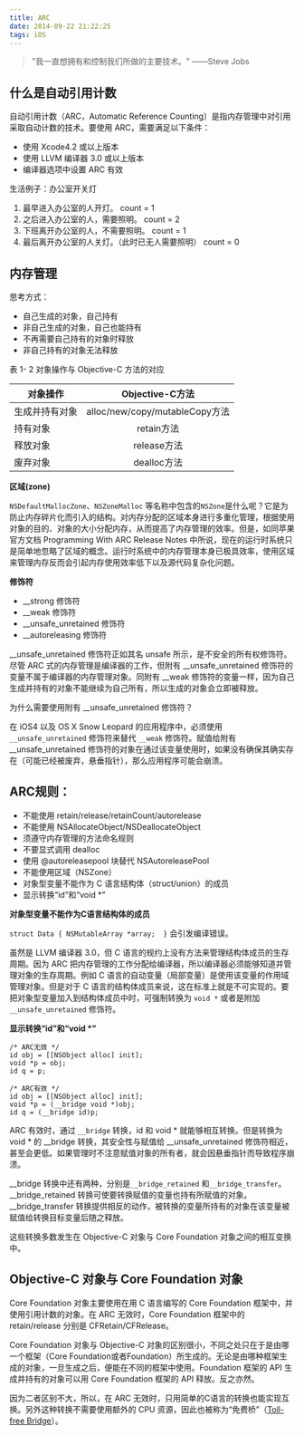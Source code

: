 ```yaml
---
title: ARC
date: 2014-09-22 21:22:25
tags: iOS
---
```



> "我一直想拥有和控制我们所做的主要技术。"   ——Steve Jobs


## 什么是自动引用计数
自动引用计数（ARC，Automatic Reference Counting）是指内存管理中对引用采取自动计数的技术。要使用 ARC，需要满足以下条件：

* 使用 Xcode4.2 或以上版本
* 使用 LLVM 编译器 3.0 或以上版本
* 编译器选项中设置 ARC 有效
	
生活例子：办公室开关灯
	
1. 最早进入办公室的人开灯。 count = 1
2. 之后进入办公室的人，需要照明。 count = 2
3. 下班离开办公室的人，不需要照明。 count = 1
4. 最后离开办公室的人关灯。（此时已无人需要照明） count = 0
	 
## 内存管理
思考方式：

* 自己生成的对象，自己持有
* 非自己生成的对象，自己也能持有
* 不再需要自己持有的对象时释放
* 非自己持有的对象无法释放

表 1- 2 对象操作与 Objective-C 方法的对应

| 对象操作        | Objective-C方法| 
| ------------- | :-------------:| 
| 生成并持有对象  | alloc/new/copy/mutableCopy方法 | 
| 持有对象     	| retain方法      | 
| 释放对象 		| release方法     |
| 废弃对象 	 	| dealloc方法	  |


**区域(zone)**

`NSDefaultMallocZone`、`NSZoneMalloc` 等名称中包含的`NSZone`是什么呢？它是为防止内存碎片化而引入的结构。对内存分配的区域本身进行多重化管理，根据使用对象的目的、对象的大小分配内存，从而提高了内存管理的效率。但是，如同苹果官方文档 Programming With ARC Release Notes 中所说，现在的运行时系统只是简单地忽略了区域的概念。运行时系统中的内存管理本身已极具效率，使用区域来管理内存反而会引起内存使用效率低下以及源代码复杂化问题。

**修饰符**

* \_\_strong 修饰符
* \_\_weak 修饰符
* \_\_unsafe\_unretained 修饰符
* \_\_autoreleasing 修饰符

\_\_unsafe\_unretained 修饰符正如其名 unsafe 所示，是不安全的所有权修饰符。尽管 ARC 式的内存管理是编译器的工作，但附有 \_\_unsafe\_unretained 修饰符的变量不属于编译器的内存管理对象。同附有 \_\_weak 修饰符的变量一样，因为自己生成并持有的对象不能继续为自己所有，所以生成的对象会立即被释放。
		
为什么需要使用附有 \_\_unsafe\_unretained 修饰符？

在 iOS4 以及 OS X Snow Leopard 的应用程序中，必须使用 `__unsafe_unretained` 修饰符来替代 `__weak` 修饰符。赋值给附有 \_\_unsafe\_unretained 修饰符的对象在通过该变量使用时，如果没有确保其确实存在（可能已经被废弃，悬垂指针），那么应用程序可能会崩溃。
		
## ARC规则：
	
* 不能使用 retain/release/retainCount/autorelease
* 不能使用 NSAllocateObject/NSDeallocateObject
* 须遵守内存管理的方法命名规则
* 不要显式调用 dealloc
* 使用 @autoreleasepool 块替代 NSAutoreleasePool
* 不能使用区域（NSZone）
* 对象型变量不能作为 C 语言结构体（struct/union）的成员
* 显示转换“id”和“void *”

**对象型变量不能作为C语言结构体的成员**

`struct Data {
    NSMutableArray *array; 
}`
会引发编译错误。

虽然是 LLVM 编译器 3.0，但 C 语言的规约上没有方法来管理结构体成员的生存周期。因为 ARC 把内存管理的工作分配给编译器，所以编译器必须能够知道并管理对象的生存周期。例如 C 语言的自动变量（局部变量）是使用该变量的作用域管理对象。但是对于 C 语言的结构体成员来说，这在标准上就是不可实现的。要把对象型变量加入到结构体成员中时，可强制转换为 `void *` 或者是附加`__unsafe_unretained` 修饰符。
		
**显示转换“id”和“void \*”**

```
/* ARC无效 */
id obj = [[NSObject alloc] init];
void *p = obj;
id q = p;
	
/* ARC有效 */
id obj = [[NSObject alloc] init];
void *p = (__bridge void *)obj;
id q = (__bridge id)p;
```
		
ARC 有效时，通过 `__bridge` 转换，id 和 void \* 就能够相互转换。但是转换为 void \* 的 \_\_bridge 转换，其安全性与赋值给 \_\_unsafe\_unretained 修饰符相近，甚至会更低。如果管理时不注意赋值对象的所有者，就会因悬垂指针而导致程序崩溃。

\_\_bridge 转换中还有两种，分别是`__bridge_retained` 和`__bridge_transfer`。
\_\_bridge\_retained 转换可使要转换赋值的变量也持有所赋值的对象。
\_\_bridge\_transfer 转换提供相反的动作，被转换的变量所持有的对象在该变量被赋值给转换目标变量后随之释放。

这些转换多数发生在 Objective-C 对象与 Core Foundation 对象之间的相互变换中。 
		
## Objective-C 对象与 Core Foundation 对象 
		
Core Foundation 对象主要使用在用 C 语言编写的 Core Foundation 框架中，并使用引用计数的对象。在 ARC 无效时，Core Foundation 框架中的 retain/release 分别是 CFRetain/CFRelease。
		
Core Foundation 对象与 Objective-C 对象的区别很小，不同之处只在于是由哪一个框架（Core Foundation或者Foundation）所生成的。无论是由哪种框架生成的对象，一旦生成之后，便能在不同的框架中使用。Foundation 框架的 API 生成并持有的对象可以用 Core Foundation 框架的 API 释放。反之亦然。

因为二者区别不大，所以，在 ARC 无效时，只用简单的C语言的转换也能实现互换。另外这种转换不需要使用额外的 CPU 资源，因此也被称为“免费桥”（[Toll-free Bridge][Bridge]）。
		
[Bridge]:https://developer.apple.com/library/ios/documentation/CoreFoundation/Conceptual/CFDesignConcepts/Articles/tollFreeBridgedTypes.html